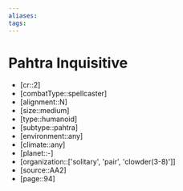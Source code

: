 ```yaml
---
aliases: 
tags: 
---
```


# Pahtra Inquisitive

- [cr::2]
- [combatType::spellcaster]
- [alignment::N]
- [size::medium]
- [type::humanoid]
- [subtype::pahtra]
- [environment::any]
- [climate::any]
- [planet::-]
- [organization::['solitary', 'pair', 'clowder(3-8)']]
- [source::AA2]
- [page::94]
